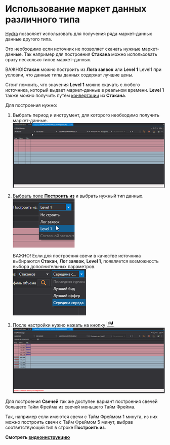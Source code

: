 # Использование маркет данных различного типа

[Hydra](../../hydra.md) позволяет использовать для получения ряда маркет\-данных данные другого типа.

Это необходимо если источник не позволяет скачать нужные маркет\-данные. Так например для построения **Стакана** можно использовать сразу несколько типов маркет\-данных.

ВАЖНО\!**Стакан** можно построить из **Лога заявок** или **Level 1** Level1 при условии, что данные типы данных содержат лучшие цены.

Стоит помнить, что значения **Level 1** можно скачать с любого источника, который выдает маркет\-данные в реальном времени. **Level 1** также можно получить путём [конвертации](../tasks/converter.md) из **Стакана**. 

Для построения нужно:

1. Выбрать период и инструмент, для которого необходимо получить маркет\-данные.![hydra LEVEL 1 build depth data](../../../images/hydra_level1_build_depth_data.png)
2. Выбрать поле **Построить из** и выбрать нужный тип данных.![hydra type build data](../../../images/hydra_type_build_data.png)

   ВАЖНО\! Если для построения свечи в качестве источника выбираются **Стакан**, **Лог заявок**, **Level 1**, появляется возможность выбора дополнительных параметров.![hydra ext proper build data](../../../images/hydra_ext_proper_build_data.png)
3. После настройки нужно нажать на кнопку ![hydra candles](../../../images/hydra_candles.png).![hydra LEVEL 1 build depth data result](../../../images/hydra_level1_build_depth_data_result.png)

Для построения **Свечей** так же доступен вариант построения свечей большего Тайм Фрейма из свечей меньшего Тайм Фрейма. 

Так, например если имеются свечи с Тайм Фреймом 1 минута, из них можно построить свечи с Тайм Фреймом 5 минут, выбрав соответствующий тип в строке **Построить из**. 

**Смотреть [видеоинструкцию](../videos/building_order_books.md)**
